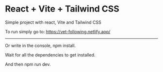 # React + Vite + Tailwind CSS

Simple project with react, Vite and Tailwind CSS

To run simply go to: https://vet-following.netlify.app/

---------------------------
Or write in the console,
npm install.

Wait for all the dependencies to get installed.

And then npm run dev.
